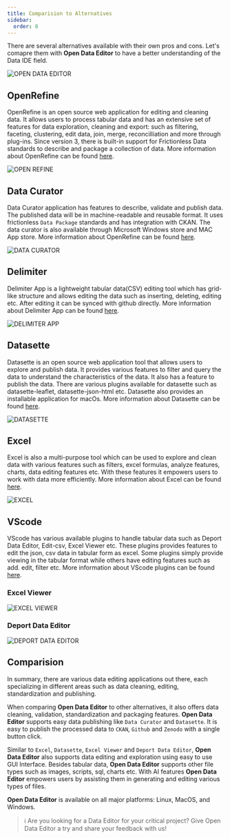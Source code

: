 ```yaml
---
title: Comparision to Alternatives
sidebar:
  order: 8
---
```


There are several alternatives available with their own pros and cons. Let's comapre them with **Open Data Editor** to have a better understanding of the Data IDE field.

![OPEN DATA EDITOR](./assets/working-with-tables/table.png)

## OpenRefine

OpenRefine is an open source web application for editing and cleaning data. It allows users to process tabular data and has an extensive set of features for data exploration, cleaning and export: such as filtering, faceting, clustering, edit data, join, merge, reconcilliation and more through plug-ins. Since version 3, there is built-in support for Frictionless Data standards to describe and package a collection of data. More information about OpenRefine can be found [here](https://openrefine.org).

![OPEN REFINE](./assets/alternative-data-editors/alternatives-openrefine.png)

## Data Curator

Data Curator application has features to describe, validate and publish data. The published data will be in machine-readable and reusable format. It uses frictionless `Data Package` standards and has integration with CKAN. The data curator is also available through Microsoft Windows store and MAC App store. More information about OpenRefine can be found [here](https://github.com/qcif/data-curator).

![DATA CURATOR](./assets/alternative-data-editors/alternatives-data-curator.png)

## Delimiter

Delimiter App is a lightweight tabular data(CSV) editing tool which has grid-like structure and allows editing the data such as inserting, deleting, editing etc. After editing it can be synced with github directly. More information about Delimiter App can be found [here](https://delimiter.netlify.app).

![DELIMITER APP](./assets/alternative-data-editors/alternatives-delimiter.png)

## Datasette

Datasette is an open source web application tool that allows users to explore and publish data. It provides various features to filter and query the data to understand the characteristics of the data. It also has a feature to publish the data. There are various plugins available for datasette such as datasette-leaflet, datasette-json-html etc. Datasette also provides an installable application for macOs. More information about Datasette can be found [here](https://datasette.io).

![DATASETTE](./assets/alternative-data-editors/alternatives-datasette.png)

## Excel

Excel is also a multi-purpose tool which can be used to explore and clean data with various features such as filters, excel formulas, analyze features, charts, data editing features etc. With these features it empowers users to work with data more efficiently. More information about Excel can be found [here](https://www.microsoft.com/en-us/microsoft-365/excel).

![EXCEL](./assets/alternative-data-editors/alternatives-excel.png)

## VScode

VScode has various available plugins to handle tabular data such as Deport Data Editor, Edit-csv, Excel Viewer etc. These plugins provides features to edit the json, csv data in tabular form as excel. Some plugins simply provide viewing in the tabular format while others have editing features such as add. edit, filter etc. More information about VScode plugins can be found [here](https://marketplace.visualstudio.com/search?term=open%20data%20editor&target=VSCode&category=Data%20Science&sortBy=Relevance).

### Excel Viewer

![EXCEL VIEWER](./assets/alternative-data-editors/alternatives-vscode-excelviewer.png)

### Deport Data Editor

![DEPORT DATA EDITOR](./assets/alternative-data-editors/alternatives-vscode-depot.png)

## Comparision

In summary, there are various data editing applications out there, each specializing in different areas such as data cleaning, editing, standardization and publishing.

When comparing **Open Data Editor** to other alternatives, it also offers data cleaning, validation, standardization and packaging features. **Open Data Editor** supports easy data publishing like `Data Curator` and `Datasette`. It is easy to publish the processed data to `CKAN`, `Github` and `Zenodo` with a single button click.

Similar to `Excel`, `Datasette`, `Excel Viewer` and `Deport Data Editor`, **Open Data Editor** also supports data editing and exploration using easy to use GUI Interface. Besides tabular data, **Open Data Editor** supports other file types such as images, scripts, sql, charts etc. With AI features **Open Data Editor** empowers users by assisting them in generating and editing various types of files.

**Open Data Editor** is available on all major platforms: Linux, MacOS, and Windows.

> ℹ️ Are you looking for a Data Editor for your critical project? Give Open Data Editor a try and share your feedback with us!
